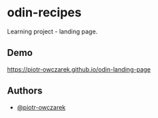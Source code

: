 
# odin-recipes

Learning project - landing page.


## Demo

https://piotr-owczarek.github.io/odin-landing-page


## Authors

- [@piotr-owczarek](https://github.com/piotr-owczarek)

